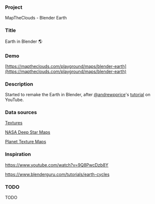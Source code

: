 ### Project

MapTheClouds - Blender Earth

### Title

Earth in Blender 🌎

### Demo

[https://maptheclouds.com/playground/maps/blender-earth](https://maptheclouds.com/playground/maps/blender-earth)

### Description

Started to remake the Earth in Blender, after [@andrewpprice](https://twitter.com/andrewpprice)'s [tutorial](https://www.youtube.com/watch?v=9Q8PwcDzb8Y) on YouTube.

### Data sources

[Textures](https://www.blenderguru.com/tutorials/earth-cycles)

[NASA Deep Star Maps](http://planetpixelemporium.com/earth.html)

[Planet Texture Maps](https://svs.gsfc.nasa.gov/3895)

### Inspiration

https://www.youtube.com/watch?v=9Q8PwcDzb8Y

https://www.blenderguru.com/tutorials/earth-cycles

### TODO

TODO
